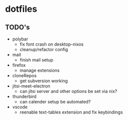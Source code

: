 # dotfiles

## TODO's

- polybar
  - fix font crash on desktop-nixos
  - cleanup/refactor config
- mail
  - finish mail setup
- firefox
  - manage extensions
- cloneRepos
  - get subversion working
- jitsi-meet-electron
  - can jitsi server and other options be set via nix?
- thunderbird
  - can calender setup be automated?
- vscode
  - reenable text-tables extension and fix keybindings
